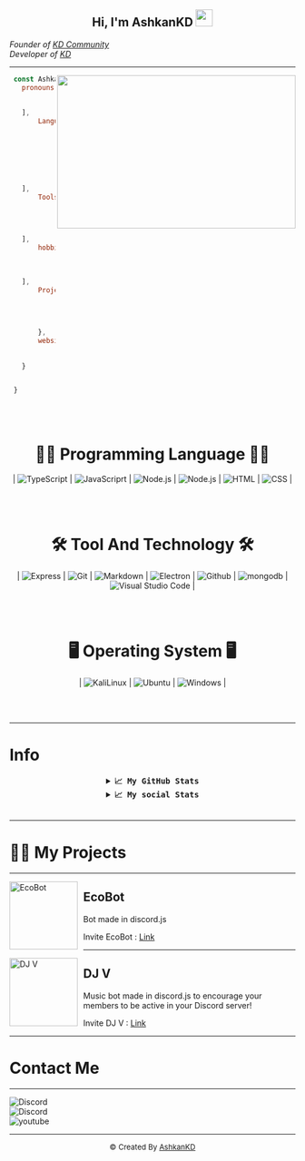 <div align="center">
<h2> Hi, I'm AshkanKD
<img src="https://emojipedia-us.s3.dualstack.us-west-1.amazonaws.com/thumbs/160/apple/76/waving-hand-sign_emoji-modifier-fitzpatrick-type-1-2_1f44b-1f3fb_1f3fb.png" width="30">
</h2>
</div>
<em>Founder of <a href="https://kdteam.ir/">KD Community</a></em></br>
<em>Developer of <a href="https://github.com/KDCommunity">KD</a></em></br>

---------------------
<img align="right" src="https://github.com/abhisheknaiidu/abhisheknaiidu/raw/master/code.gif?raw=true" width="420" height="270" />

 ```js
  const Ashkan = {
  	pronouns: [
                'AshkanKD',
                'Ashkan Parsa'
	],
    	Languages: [
                'Javascript',
                'Python',
                'lua',
                'C++',
                'C#',
                'CSS',
                'HTML'
	],
    	Tools: [
                'VS Code',
                'Xampp',
                'HeidiSQL',
                'Open-IV'
	],
    	hobbies:[
                YouTube: true
                twitch: true
                Game: true
	],  
    	Projects: {
                KD Store: "Website design and programming and Discord Bot",
                EcoBot: "Design and programming Discord Bot",
                DJ V: "Design and programming Discord Bot",
	      
    	},
    	websites: {
                My WebSite: "https://AshkanKD.ir"
                KD Store : "https://kdstore.ir",
	}


  }
```

<br><br>

<h1 align="center">👨‍💻 Programming Language 👨‍💻</h1>

<div align="center">
     | <img src="https://img.shields.io/badge/typesciprt%20-%23323330.svg?style=social&logo=typescript" alt="TypeScript" /> | 
    <img src="https://img.shields.io/badge/javascript%20-%23323330.svg?style=social&logo=javascript" alt="JavaScriprt"/> | 
    <img src="https://img.shields.io/badge/node.js%20-%23323330.svg?style=social&logo=node.js" alt="Node.js" /> | 
    <img src="https://img.shields.io/badge/react%20-%23323330.svg?style=social&logo=react" alt="Node.js" /> | 
<!--     <img src="https://img.shields.io/badge/-JavaScript-05122A?style=flat&logo=javascript" alt="JavaScript" /> -->
    <img src="https://img.shields.io/badge/-HTML-05122A?style=social&logo=HTML5" alt="HTML"/> | 
    <img src="https://img.shields.io/badge/-CSS-05122A?style=social&logo=CSS3&logoColor=1572B6" alt="CSS" /> | 
</div>

<br><br>

<h1 align="center">🛠️ Tool And Technology 🛠️</h1>

<div align="center">
     | <img src="https://img.shields.io/badge/Express.js%20-%23323330.svg?style=social&logo=express&logoColor=black" alt="Express" /> | 
    <img src="https://img.shields.io/badge/git%20-%23323330.svg?style=social&logo=git" alt="Git" /> | 
    <img src="https://img.shields.io/badge/markdown%20-%23323330.svg?style=social&logo=markdown" alt="Markdown" /> | 
    <img src="https://img.shields.io/badge/Electron.js%20-%23323330.svg?style=social&logo=electron" alt="Electron" /> | 
    <img src="https://img.shields.io/badge/-GitHub-05122A?style=social&logo=GitHub" alt="Github"/> | 
    <img src="https://img.shields.io/badge/MongoDB%20-%23323330.svg?style=social&logo=mongodb" alt="mongodb"/> | 
    <img src="https://img.shields.io/badge/-Visual%20Studio%20Code-05122A?style=social&logo=visual-studio-code&logoColor=007ACC" alt="Visual Studio Code"/> | 
</div>

<br><br>

<h1 align="center">🖥 Operating System 🖥</h1>

<p align="center">
   | <img src="https://img.shields.io/badge/-Kali_Linux-05122A?style=social&logo=KaliLinux" alt="KaliLinux" /> | 
  <img src="https://img.shields.io/badge/Ubuntu%20-%23323330.svg?style=social&logo=ubuntu&logoColor=orange" alt="Ubuntu" /> | 
  <img src="https://img.shields.io/badge/Windows%20-%23323330.svg?style=social&logo=windows&logoColor=blue" alt="Windows" /> | 
</p>

<br><br>


---------------------
# Info
</hr>

<details align="center">
  <summary align="center"><b align="center"><samp align="center">📈 My GitHub Stats</samp></b></summary>
<br>

<div align="center">
  <img align="center" src="https://github-readme-stats.vercel.app/api/top-langs/?username=AshkanKD&theme=dark&hide_border=true&stroke=f53b3b"  alt=""/>
</div>

<br>

<div align="center">
  <img align="center" src="https://github-readme-stats.vercel.app/api?username=AshkanKD&show_icons=true&count_private=true&include_all_commits=true&theme=dark&hide_border=true&stroke=f53b3b"  alt=""/>
</div>

<br>

<div align="center">
  <img align="center" src="https://github-readme-streak-stats.herokuapp.com/?user=AshkanKD&theme=dark&hide_border=true&stroke=f53b3b"  alt=""/>
</div>

  <br>

  <div align="center">
    <img align="center" src="https://activity-graph.herokuapp.com/graph?username=AshkanKD&bg_color=0D1117&color=eca15b&line=eca15b&point=FFFFFF&hide_border=true"  alt=""/>     </a>
  </div>

</details>

</hr>

<details align="center">
  <summary align="center"><b align="center"><samp align="center">📈 My social Stats</samp></b></summary>
<br>

<div align="center">
  <img align="center" src="https://img.shields.io/github/followers/AshkanKD?style=social"  alt=""/>
</div>

<br>

<div align="center">
  <img align="center" src="https://img.shields.io/youtube/channel/subscribers/UC4mAH0LtIRAOnjWkRnZHTSg?style=social"  alt=""/>
</div>

<br>


<div align="center">
  <img align="center" src="https://img.shields.io/twitch/status/AshkanKD?style=social"  alt=""/>
</div>

<br>
</details>

<br>

---------------------

# 👨‍💻 My Projects

---

<img width="120" height="120" align="left" style="float: left; margin: 0 10px 0 0;" alt="EcoBot" src="https://cdn.discordapp.com/attachments/849213611531567125/849213669216616468/mod-0_1.png">  

##  EcoBot
Bot made in discord.js

Invite EcoBot : <a href="https://discord.com/api/oauth2/authorize?client_id=835570872806014996&permissions=401768256&scope=bot%20applications.commands">Link</a>

---

<img width="120" height="120" align="left" style="float: left; margin: 0 10px 0 0;" alt="DJ V" src="https://cdn.discordapp.com/attachments/849213521735974912/849213597481041920/RIng_bot.png">  

##  DJ V
Music bot  made in discord.js to encourage your members to be active in your Discord server!

Invite DJ V : <a href="https://discord.com/api/oauth2/authorize?client_id=836023757805715477&permissions=234253376&scope=bot%20applications.commands">Link</a>

---

# Contact Me

---------------------

<div align="center">
</div>
<img src="https://discord.c99.nl/widget/theme-3/834906244786814976.png" alt="Discord"</a><br>
<img src="https://img.shields.io/badge/-https://discord.gg/wy2nPKUsN3-05122A?style=social&logo=Discord" alt="Discord"</a><br>
<img src="https://img.shields.io/badge/-AshkanKD-05122A?style=social&logo=youtube" alt="youtube"</a><br>


---------------------

<div align="center"><font size="2px;"> © Created By <a href="https://github.com/AshkanKD">AshkanKD</a></a></font></div>
